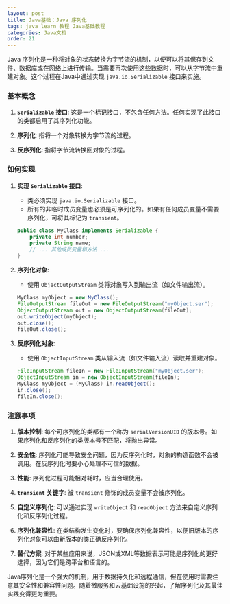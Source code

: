 ```yaml
---
layout: post
title: Java基础：Java 序列化
tags: java learn 教程 Java基础教程
categories: Java文档
order: 21
---
```

Java 序列化是一种将对象的状态转换为字节流的机制，以便可以将其保存到文件、数据库或在网络上进行传输。当需要再次使用这些数据时，可以从字节流中重建对象。这个过程在Java中通过实现 `java.io.Serializable` 接口来实施。

### 基本概念

1. **`Serializable` 接口**: 这是一个标记接口，不包含任何方法。任何实现了此接口的类都启用了其序列化功能。

2. **序列化**: 指将一个对象转换为字节流的过程。

3. **反序列化**: 指将字节流转换回对象的过程。

### 如何实现

1. **实现 `Serializable` 接口**:
   - 类必须实现 `java.io.Serializable` 接口。
   - 所有的非临时成员变量也必须是可序列化的。如果有任何成员变量不需要序列化，可将其标记为 `transient`。

   ```java
   public class MyClass implements Serializable {
       private int number;
       private String name;
       // ... 其他成员变量和方法 ...
   }
   ```

2. **序列化对象**:
   - 使用 `ObjectOutputStream` 类将对象写入到输出流（如文件输出流）。

   ```java
   MyClass myObject = new MyClass();
   FileOutputStream fileOut = new FileOutputStream("myObject.ser");
   ObjectOutputStream out = new ObjectOutputStream(fileOut);
   out.writeObject(myObject);
   out.close();
   fileOut.close();
   ```

3. **反序列化对象**:
   - 使用 `ObjectInputStream` 类从输入流（如文件输入流）读取并重建对象。

   ```java
   FileInputStream fileIn = new FileInputStream("myObject.ser");
   ObjectInputStream in = new ObjectInputStream(fileIn);
   MyClass myObject = (MyClass) in.readObject();
   in.close();
   fileIn.close();
   ```

### 注意事项

1. **版本控制**: 每个可序列化的类都有一个称为 `serialVersionUID` 的版本号。如果序列化和反序列化的类版本号不匹配，将抛出异常。

2. **安全性**: 序列化可能导致安全问题，因为反序列化时，对象的构造函数不会被调用。在反序列化时要小心处理不可信的数据。

3. **性能**: 序列化过程可能相对耗时，应当合理使用。

4. **`transient` 关键字**: 被 `transient` 修饰的成员变量不会被序列化。

5. **自定义序列化**: 可以通过实现 `writeObject` 和 `readObject` 方法来自定义序列化和反序列化过程。

6. **序列化兼容性**: 在类结构发生变化时，要确保序列化兼容性，以便旧版本的序列化对象可以由新版本的类正确反序列化。

7. **替代方案**: 对于某些应用来说，JSON或XML等数据表示可能是序列化的更好选择，因为它们是跨平台和语言的。

Java序列化是一个强大的机制，用于数据持久化和远程通信，但在使用时需要注意其安全性和兼容性问题。随着微服务和云基础设施的兴起，了解序列化及其最佳实践变得更为重要。